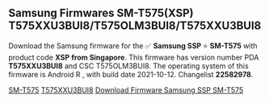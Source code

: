 <h2>Samsung Firmwares SM-T575(XSP) T575XXU3BUI8/T575OLM3BUI8/T575XXU3BUI8</h2>
Download the Samsung firmware for the ✅ <strong>Samsung SSP </strong> ⭐ <strong>SM-T575</strong> with product code <strong>XSP</strong> <strong> from Singapore</strong>. This firmware has version number PDA <strong>T575XXU3BUI8</strong> and CSC T575OLM3BUI8. The operating system of this firmware is Android R , with build date 2021-10-12. Changelist <strong>22582978</strong>.


[SM-T575](https://samfirm.shop/samsung/model/SM-T575)
[T575XXU3BUI8](https://samfirm.shop/samsung/pda/T575XXU3BUI8)
[Download Firmware Samsung SSP SM-T575](https://samfirm.shop/samsung/firmware/464768)
